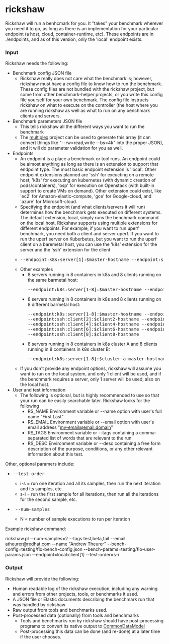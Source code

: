 # rickshaw
Rickshaw will run a benhcmark for you.  It "takes" your benchmark wherever you need it to go, as long as there is an implementation for your particular endpoint (a host, cloud, container-runtime, etc).  These endpoints are in ./endpoints, and as of this version, only the 'local' endpoint exists.  

### Input

Rickshaw needs the following:
- Benchmark config JSON file
  - Rickshaw really does not care what the benchmark is; however, rickshaw must have a config file to know how to run the benchmark.  These config files are not bundled with the rickshaw project, but some from other benchmark-helper projects, or you write this config file yourself for your own benchmark.  The config file instructs rickshaw on what to execute on the controller (the host where you are running rickshaw as well as what to run on any benchmark clients and servers. 
- Benchmark parameters JSON file
  - This tells rickshaw all the different ways you want to run the benchmark
  - The [multiplex](https://github.com/perftool-incubator/multiplex) project can be used to generate this array (it can convert things like "--rw=read,write --bs=4k" into the proper JSON), and it will do parameter validation for you as well.
- Endpoints
  - An endpoint is a place a benchmark or tool runs.  An endpoint could be almost anything as long as there is an extension to support that endpoint type.  The most basic endpoint extension is 'local'.  Other endpoint extensions planned are 'ssh' for exeucting on a remote host, 'k8s' for executing on kubernetes (with dynamic creation of pods/containers), 'osp' for execution on Openstack (with built-in support to create VMs on demand).  Other extension could exist, like 'ec2' for Amazon-elastic-compute, 'gce' for Google-cloud, and 'azure' for Microsoft-cloud.   
  - Specifying the endpoint (and what clients/servers it will run) determines how the benchmark gets executed on different systems.  The default extension, local, simply runs the benchmark command on the local host.  Rickshaw supports using multiple extensions for different endpoints.  For example, if you want to run uperf benchmark, you need both a client and server uperf.  If you want to run the uperf server on Kuberbetes, but you want to run the uperf client on a baremetal host, you can use the 'k8s' extension for the server and the 'ssh' extension for the client
  - <pre>--endpoint:k8s:server[1]:$master-hostname --endpoint:ssh:client[1]:$client-hostname</pre>
  - Other examples
    - 8 servers running in 8 containers in k8s and 8 clients running on the same barmetal host:  
      <pre>--endpoint:k8s:server[1-8]:$master-hostname --endpoint:ssh:client[1-8]:$client-hostname</pre>
    - 8 servers running in 8 containers in k8s and 8 clients running on 8 different barmetal host:  
      <pre>--endpoint:k8s:server[1-8]:$master-hostname --endpoint:ssh:client[1]:$client1-hostname \
      --endpoint:ssh:client[2]:$client2-hostname --endpoint:ssh:client[3]:$client3-hostname \
      --endpoint:ssh:client[4]:$client4-hostname --endpoint:ssh:client[5]:$client5-hostname \
      --endpoint:ssh:client[6]:$client6-hostname --endpoint:ssh:client[7]:$client7-hostname \
      --endpoint:ssh:client[8]:$client8-hostname </pre>  
    - 8 servers running in 8 containers in k8s cluster A and 8 clients running in 8 containers in k8s cluster B:  
      <pre>--endpoint:k8s:server[1-8]:$cluster-a-master-hostname --endpoint:k8s:client[1-8]:$cluster-b-master-hostname</pre>
  - If you don't provide any endpoint options, rickshaw will assume you want to run on the local system, and only 1 client will be used, and if the benchmark requires a server, only 1 server will be used, also on the local host.  
- User and test information
  - The following is optional, but is highly recommended to use so that your run can be easily searchable later.  Rickshaw looks for the following
    - RS_NAME Environment variable or --name option with user's full name "First Last"
    - RS_EMAIL Environment variable or --email option with user's email address "my-email@email.domain"
    - RS_TAGS Environment variable or --tags containing a comma-separated list of words that are relevant to the run
    - RS_DESC Environment variable or --desc containing a free form description of the purpose, conditions, or any other relevant information about this test.

Other, optional paramers include:
- <pre>--test-order</pre>
  - i-s = run one iteration and all its samples, then run the next iteration and its samples, etc.
  - s-i = run the first sample for all iterations, then run all the iterations for the second sample, etc.
- <pre> --num-samples</pre>
  - N = number of sample executions to run per iteration

Example rickshaw command:

rickshaw.pl --num-samples=2 --tags test,beta,fail --email atheurer@redhat.com --name "Andrew Theurer"  --bench-config=testing/fio-bench-config.json --bench-params=testing/fio-user-params.json --endpoint=local:client[1] --test-order=s-i
    
  
### Output
  
Rickshaw will provide the following:
- Human readable log of the rickshaw execution, including any warning and errors from other projects, tools, or benchmarks it used.
- A JSON file or Elastic documents describing the benchmark run that was handled by rickshaw
- Raw output from tools and benchmarks used.
- Post-processed data (optionally) from tools and benchmarks
  - Tools and benchmarks run by rickshaw should have post-processing programs to convert its native output to [CommonDataModel](https://github.com/perftool-incubator/CommonDataModel)
  - Post-processing this data can be done (and re-done) at a later time if the user chooses.
  
